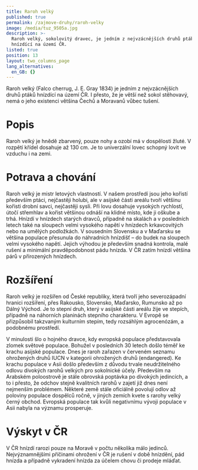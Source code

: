 ```yaml
---
title: Raroh velký
published: true
permalink: /zajmove-druhy/raroh-velky
image: /media/tuz_9505a.jpg
description: >-
  Raroh velký, sokolovitý dravec, je jedním z nejvzácnějších druhů ptáků
  hnízdící na území ČR. 
listed: true
position: 13
layout: two_columns_page
lang_alternatives:
  en_GB: {}
---
```

Raroh velký (Falco cherrug, J. E. Gray 1834) je jedním z nejvzácnějších druhů ptáků hnízdící na území ČR. I přesto, že je větší než sokol stěhovavý, nemá o jeho existenci většina Čechů a Moravanů vůbec tušení. 

# Popis

Raroh velký je hnědě zbarvený, pouze nohy a ozobí má v dospělosti žluté. V rozpětí křídel dosahuje až 130 cm. Je to univerzální lovec schopný lovit ve vzduchu i na zemi.

# Potrava a chování

Raroh velký je mistr letových vlastností. V našem prostředí jsou jeho kořistí především ptáci, nejčastěji holubi, ale v asijské části areálu tvoří většinu kořisti drobní savci, nejčastěji sysli. Při lovu dosahuje vysokých rychlostí, útočí střemhlav a kořist většinou odnáší na klidné místo, kde ji oškube a trhá. Hnízdí v hnízdech starých dravců, případně na skalách a v posledních letech také na sloupech velmi vysokého napětí v hnízdech krkavcovitých nebo na umělých podložkách. V sousedním Slovensku a v Maďarsku se většina populace přesunula do náhradních hnízdišť – do budek na sloupech velmi vysokého napětí. Jejich výhodou je především snadná kontrola, malé rušení a minimální pravděpodobnost pádu hnízda. V ČR zatím hnízdí většina párů v přirozených hnízdech. 

# Rozšíření

Raroh velký je rozšířen od České republiky, která tvoří jeho severozápadní hranici rozšíření, přes Rakousko, Slovensko, Maďarsko, Rumunsko až po Dálný Východ. Je to stepní druh, který v asijské části areálu žije ve stepích, případně na náhorních planinách stepního charakteru. V Evropě se přizpůsobil takzvaným kulturním stepím, tedy rozsáhlým agrocenózám, a podobnému prostředí. 

V minulosti šlo o hojného dravce, kdy evropská populace představovala zlomek světové populace. Bohužel v posledních 30 letech došlo téměř ke krachu asijské populace. Dnes je raroh zařazen v červeném seznamu ohrožených druhů IUCN v kategorii ohrožených druhů (endangered).
 Ke krachu populace v Asii došlo především z důvodu trvale neudržitelného odlovu divokých rarohů velkých pro sokolnické účely. Především na Arabském poloostrově je stále obrovská poptávka po divokých jedincích, a to i přesto, že odchov stejně kvalitních rarohů v zajetí již dnes není nejmenším problémem. Některé země stále oficiálně povolují odlov až poloviny populace dospělců ročně, v jiných zemích kvete s rarohy velký černý obchod.
 Evropská populace tak kvůli negativnímu vývoji populace v Asii nabyla na významu prosperuje.

# Výskyt v ČR

V ČR hnízdí rarozi pouze na Moravě v počtu několika málo jedinců. Nejvýznamnějšími příčinami ohrožení v ČR je rušení v době hnízdění, pád hnízda a případně vykradení hnízda za účelem chovu či prodeje mláďat.
